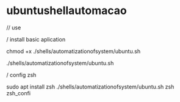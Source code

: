 # ubuntushellautomacao

// use

/ install basic aplication

chmod +x ./shells/automatizationofsystem/ubuntu.sh

./shells/automatizationofsystem/ubuntu.sh

/ config zsh

sudo apt install zsh
./shells/automatizationofsystem/ubuntu.sh zsh zsh_confi
